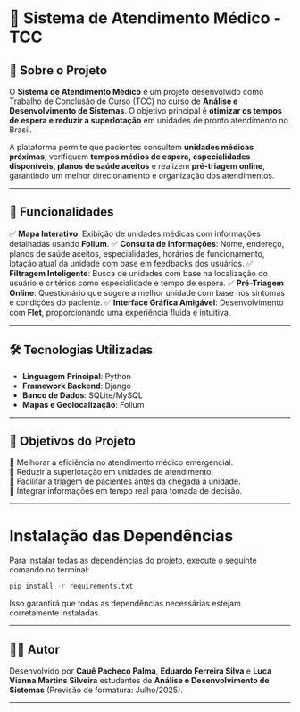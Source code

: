 # 🏥 Sistema de Atendimento Médico - TCC

## 📌 Sobre o Projeto
O **Sistema de Atendimento Médico** é um projeto desenvolvido como Trabalho de Conclusão de Curso (TCC) no curso de **Análise e Desenvolvimento de Sistemas**. O objetivo principal é **otimizar os tempos de espera e reduzir a superlotação** em unidades de pronto atendimento no Brasil.

A plataforma permite que pacientes consultem **unidades médicas próximas**, verifiquem **tempos médios de espera, especialidades disponíveis, planos de saúde aceitos** e realizem **pré-triagem online**, garantindo um melhor direcionamento e organização dos atendimentos.

---

## 🎯 Funcionalidades
✅ **Mapa Interativo**: Exibição de unidades médicas com informações detalhadas usando **Folium**.
✅ **Consulta de Informações**: Nome, endereço, planos de saúde aceitos, especialidades, horários de funcionamento, lotação atual da unidade com base em feedbacks dos usuários.
✅ **Filtragem Inteligente**: Busca de unidades com base na localização do usuário e critérios como especialidade e tempo de espera.
✅ **Pré-Triagem Online**: Questionário que sugere a melhor unidade com base nos sintomas e condições do paciente.
✅ **Interface Gráfica Amigável**: Desenvolvimento com **Flet**, proporcionando uma experiência fluida e intuitiva.

---

## 🛠️ Tecnologias Utilizadas
- **Linguagem Principal**: Python
- **Framework Backend**: Django
- **Banco de Dados**: SQLite/MySQL
- **Mapas e Geolocalização**: Folium

---

## 🚀 Objetivos do Projeto
🔹 Melhorar a eficiência no atendimento médico emergencial.  
🔹 Reduzir a superlotação em unidades de atendimento.  
🔹 Facilitar a triagem de pacientes antes da chegada à unidade.  
🔹 Integrar informações em tempo real para tomada de decisão.  

---

# Instalação das Dependências

Para instalar todas as dependências do projeto, execute o seguinte comando no terminal:

```sh
pip install -r requirements.txt
```

Isso garantirá que todas as dependências necessárias estejam corretamente instaladas.

---

## 👨‍💻 Autor
Desenvolvido por **Cauê Pacheco Palma**, **Eduardo Ferreira Silva** e **Luca Vianna Martins Silveira** estudantes de **Análise e Desenvolvimento de Sistemas** (Previsão de formatura: Julho/2025).  

---


